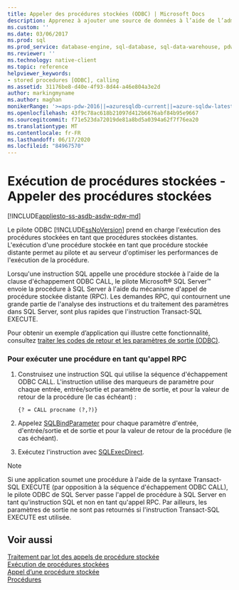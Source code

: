 ```yaml
---
title: Appeler des procédures stockées (ODBC) | Microsoft Docs
description: Apprenez à ajouter une source de données à l’aide de l’administrateur ODBC, par programmation ou à l’aide d’un fichier, avant d’utiliser des applications ODBC avec SQL Server 2005 ou version ultérieure.
ms.custom: ''
ms.date: 03/06/2017
ms.prod: sql
ms.prod_service: database-engine, sql-database, sql-data-warehouse, pdw
ms.reviewer: ''
ms.technology: native-client
ms.topic: reference
helpviewer_keywords:
- stored procedures [ODBC], calling
ms.assetid: 31176be8-d40e-4f93-8d44-a46e804a3e2d
author: markingmyname
ms.author: maghan
monikerRange: '>=aps-pdw-2016||=azuresqldb-current||=azure-sqldw-latest||>=sql-server-2016||=sqlallproducts-allversions||>=sql-server-linux-2017||=azuresqldb-mi-current'
ms.openlocfilehash: 43f9c78ac618b21097d412b6676abf84b95e9667
ms.sourcegitcommit: f71e523da72019de81a8bd5a0394a62f7f76ea20
ms.translationtype: MT
ms.contentlocale: fr-FR
ms.lasthandoff: 06/17/2020
ms.locfileid: "84967570"
---
```

# <a name="running-stored-procedures---call-stored-procedures"></a>Exécution de procédures stockées - Appeler des procédures stockées
[!INCLUDE[appliesto-ss-asdb-asdw-pdw-md](../../includes/appliesto-ss-asdb-asdw-pdw-md.md)]

  Le pilote ODBC [!INCLUDE[ssNoVersion](../../includes/ssnoversion-md.md)] prend en charge l'exécution des procédures stockées en tant que procédures stockées distantes. L'exécution d'une procédure stockée en tant que procédure stockée distante permet au pilote et au serveur d'optimiser les performances de l'exécution de la procédure.  
  
  Lorsqu'une instruction SQL appelle une procédure stockée à l'aide de la clause d'échappement ODBC CALL, le pilote Microsoft® SQL Server™ envoie la procédure à SQL Server à l'aide du mécanisme d'appel de procédure stockée distante (RPC). Les demandes RPC, qui contournent une grande partie de l'analyse des instructions et du traitement des paramètres dans SQL Server, sont plus rapides que l'instruction Transact-SQL EXECUTE.  
  
 Pour obtenir un exemple d’application qui illustre cette fonctionnalité, consultez [traiter les codes de retour et les paramètres de sortie &#40;ODBC&#41;](../../relational-databases/native-client-odbc-how-to/running-stored-procedures-process-return-codes-and-output-parameters.md).  
  
### <a name="to-run-a-procedure-as-an-rpc"></a>Pour exécuter une procédure en tant qu'appel RPC  
  
1.  Construisez une instruction SQL qui utilise la séquence d'échappement ODBC CALL. L'instruction utilise des marqueurs de paramètre pour chaque entrée, entrée/sortie et paramètre de sortie, et pour la valeur de retour de la procédure (le cas échéant) :  
  
    ```  
    {? = CALL procname (?,?)}  
    ```  
  
2.  Appelez [SQLBindParameter](../../relational-databases/native-client-odbc-api/sqlbindparameter.md) pour chaque paramètre d'entrée, d'entrée/sortie et de sortie et pour la valeur de retour de la procédure (le cas échéant).  
  
3.  Exécutez l'instruction avec [SQLExecDirect](https://go.microsoft.com/fwlink/?LinkId=58399).  
  
> [!NOTE]  
>  Si une application soumet une procédure à l'aide de la syntaxe Transact-SQL EXECUTE (par opposition à la séquence d'échappement ODBC CALL), le pilote ODBC de SQL Server passe l'appel de procédure à SQL Server en tant qu'instruction SQL et non en tant qu'appel RPC. Par ailleurs, les paramètres de sortie ne sont pas retournés si l'instruction Transact-SQL EXECUTE est utilisée.  
  
## <a name="see-also"></a>Voir aussi  
  [Traitement par lot des appels de procédure stockée](../../relational-databases/native-client-odbc-stored-procedures/batching-stored-procedure-calls.md)   
 [Exécution de procédures stockées](../../relational-databases/native-client-odbc-stored-procedures/running-stored-procedures.md)   
 [Appel d’une procédure stockée](../../relational-databases/native-client-odbc-stored-procedures/calling-a-stored-procedure.md)   
 [Procédures](../../relational-databases/native-client-odbc-queries/executing-statements/procedures.md)  
  
  
